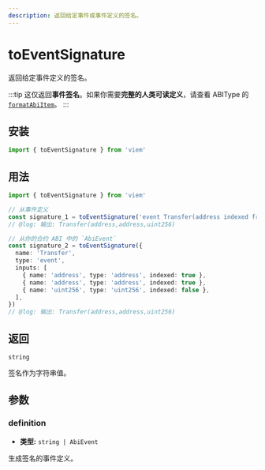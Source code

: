 ```yaml
---
description: 返回给定事件或事件定义的签名。
---
```


# toEventSignature

返回给定事件定义的签名。

:::tip
这仅返回**事件签名**。如果你需要**完整的人类可读定义**，请查看 ABIType 的 [`formatAbiItem`](https://abitype.dev/api/human#formatabiitem-1)。
:::

## 安装

```ts
import { toEventSignature } from 'viem'
```

## 用法

```ts twoslash
import { toEventSignature } from 'viem'

// 从事件定义
const signature_1 = toEventSignature('event Transfer(address indexed from, address indexed to, uint256 amount)')
// @log: 输出: Transfer(address,address,uint256)

// 从你的合约 ABI 中的 `AbiEvent`
const signature_2 = toEventSignature({
  name: 'Transfer',
  type: 'event',
  inputs: [
    { name: 'address', type: 'address', indexed: true },
    { name: 'address', type: 'address', indexed: true },
    { name: 'uint256', type: 'uint256', indexed: false },
  ],
})
// @log: 输出: Transfer(address,address,uint256)
```

## 返回

`string`

签名作为字符串值。

## 参数

### definition

- **类型:** `string | AbiEvent`

生成签名的事件定义。